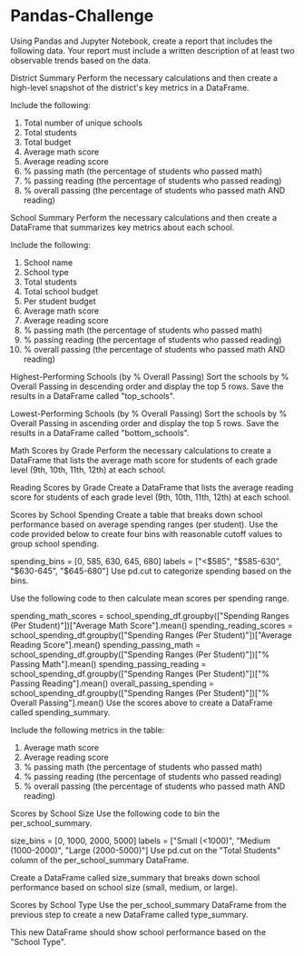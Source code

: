 # Pandas-Challenge

Using Pandas and Jupyter Notebook, create a report that includes the following data. Your report must include a written description of at least two observable trends based on the data.


District Summary
Perform the necessary calculations and then create a high-level snapshot of the district's key metrics in a DataFrame.

Include the following:
1. Total number of unique schools
2. Total students
3. Total budget
4. Average math score
5. Average reading score
6. % passing math (the percentage of students who passed math)
7. % passing reading (the percentage of students who passed reading)
8. % overall passing (the percentage of students who passed math AND reading)


School Summary
Perform the necessary calculations and then create a DataFrame that summarizes key metrics about each school.

Include the following:
1. School name
2. School type
3. Total students
4. Total school budget
5. Per student budget
6. Average math score
7. Average reading score
8. % passing math (the percentage of students who passed math)
9. % passing reading (the percentage of students who passed reading)
10. % overall passing (the percentage of students who passed math AND reading)


Highest-Performing Schools (by % Overall Passing)
Sort the schools by % Overall Passing in descending order and display the top 5 rows.
Save the results in a DataFrame called "top_schools".


Lowest-Performing Schools (by % Overall Passing)
Sort the schools by % Overall Passing in ascending order and display the top 5 rows.
Save the results in a DataFrame called "bottom_schools".


Math Scores by Grade
Perform the necessary calculations to create a DataFrame that lists the average math score for students of each grade level (9th, 10th, 11th, 12th) at each school.


Reading Scores by Grade
Create a DataFrame that lists the average reading score for students of each grade level (9th, 10th, 11th, 12th) at each school.


Scores by School Spending
Create a table that breaks down school performance based on average spending ranges (per student).
Use the code provided below to create four bins with reasonable cutoff values to group school spending.

spending_bins = [0, 585, 630, 645, 680]
labels = ["<$585", "$585-630", "$630-645", "$645-680"]
Use pd.cut to categorize spending based on the bins.

Use the following code to then calculate mean scores per spending range.

spending_math_scores = school_spending_df.groupby(["Spending Ranges (Per Student)"])["Average Math Score"].mean()
spending_reading_scores = school_spending_df.groupby(["Spending Ranges (Per Student)"])["Average Reading Score"].mean()
spending_passing_math = school_spending_df.groupby(["Spending Ranges (Per Student)"])["% Passing Math"].mean()
spending_passing_reading = school_spending_df.groupby(["Spending Ranges (Per Student)"])["% Passing Reading"].mean()
overall_passing_spending = school_spending_df.groupby(["Spending Ranges (Per Student)"])["% Overall Passing"].mean()
Use the scores above to create a DataFrame called spending_summary.

Include the following metrics in the table:
1. Average math score
2. Average reading score
3. % passing math (the percentage of students who passed math)
4. % passing reading (the percentage of students who passed reading)
5. % overall passing (the percentage of students who passed math AND reading)


Scores by School Size
Use the following code to bin the per_school_summary.

size_bins = [0, 1000, 2000, 5000]
labels = ["Small (<1000)", "Medium (1000-2000)", "Large (2000-5000)"]
Use pd.cut on the "Total Students" column of the per_school_summary DataFrame.

Create a DataFrame called size_summary that breaks down school performance based on school size (small, medium, or large).


Scores by School Type
Use the per_school_summary DataFrame from the previous step to create a new DataFrame called type_summary.

This new DataFrame should show school performance based on the "School Type".
